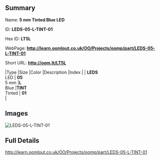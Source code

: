 

## Summary
 
Name: __5 mm Tinted Blue LED__

ID: __LEDS-05-L-TINT-01__

Hex ID: __LT5L__

WebPage: __http://learn.oomlout.co.uk/OO/Projects/oomp/part/LEDS-05-L-TINT-01__

Short URL: __http://oom.lt/LT5L__


|Type   |Size   |Color   |Description   |Index   |
| __LEDS__ <br>LED  | __05__<br>5 mm   |__L__<br>Blue    |__TINT__<br>Tinted    | __01__<br>  |


## Images
![LEDS-05-L-TINT-01](http://oomlout.com/oomp-gen/parts/LEDS-05-L-TINT-01/LEDS-05-L-TINT-01_420.jpg)

## Full Details

 http://learn.oomlout.co.uk/OO/Projects/oomp/part/LEDS-05-L-TINT-01

